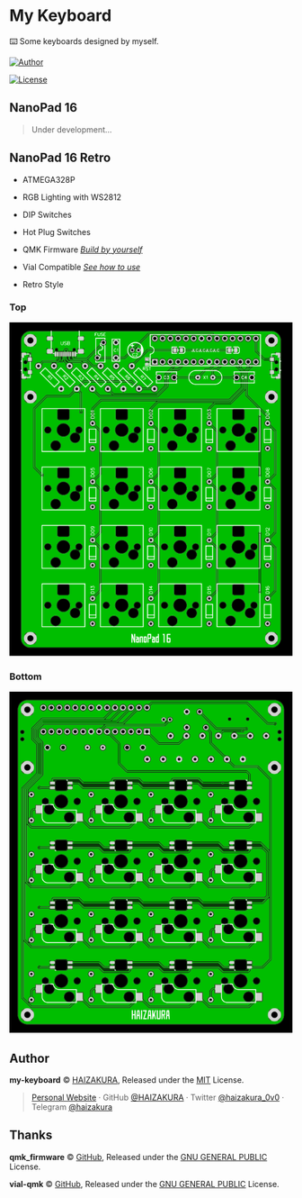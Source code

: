 # My Keyboard

⌨️ Some keyboards designed by myself.

[![Author](https://img.shields.io/badge/Author-HAIZAKURA-b68469?style=flat-square)](https://nya.run)

[![License](https://img.shields.io/github/license/HAIZAKURA/my-keyboard?style=flat-square)](./LICENSE)

## NanoPad 16

> Under development...

## NanoPad 16 Retro

- ATMEGA328P

- RGB Lighting with WS2812

- DIP Switches

- Hot Plug Switches

- QMK Firmware [*Build by yourself*](https://github.com/HAIZAKURA/my-keyboard/tree/main/nanopad16_retro/qmk/keyboards/haizakura/nanopad16_retro)

- Vial Compatible [*See how to use*](https://get.vial.today/docs/porting-to-via.html#done)

- Retro Style

### Top

![TOP](./nanopad16_retro/hardware/top.svg)

### Bottom

![BOTTOM](./nanopad16_retro/hardware/bottom.svg)

 ## Author

**my-keyboard** © [HAIZAKURA](https://nya.run), Released under the [MIT](./LICENSE) License.

> [Personal Website](https://nya.run) · GitHub [@HAIZAKURA](https://github.com/HAIZAKURA) · Twitter [@haizakura_0v0](https://twitter.com/haizakura_0v0) · Telegram [@haizakura](https://t.me/haizakura)

## Thanks

**qmk_firmware** © [GitHub](https://github.com/qmk/qmk_firmware), Released under the [GNU GENERAL PUBLIC](https://github.com/qmk/qmk_firmware/blob/master/LICENSE) License.

**vial-qmk** © [GitHub](https://github.com/vial-kb/vial-qmk), Released under the [GNU GENERAL PUBLIC](https://github.com/qmk/https://github.com/vial-kb/vial-qmk/blob/vial/LICENSE) License.

